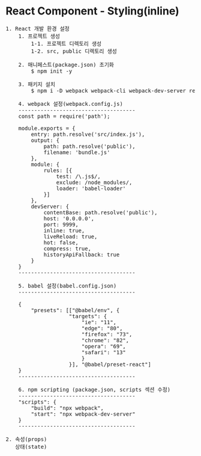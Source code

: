 # React Component - Styling(inline)

<pre>
1. React 개발 환경 설정
    1. 프로젝트 생성
        1-1. 프로젝트 디렉토리 생성
        1-2. src, public 디렉토리 생성

    2. 매니페스트(package.json) 초기화
        $ npm init -y

    3. 패키지 설치
        $ npm i -D webpack webpack-cli webpack-dev-server react react-dom @babel/core babel-loader @babel/preset-env @babel/preset-react
        
    4. webpack 설정(webpack.config.js)
    -------------------------------------
    const path = require('path');

    module.exports = {
        entry: path.resolve('src/index.js'),
        output: {
            path: path.resolve('public'),
            filename: 'bundle.js'
        },
        module: {
            rules: [{
                test: /\.js$/,
                exclude: /node_modules/,
                loader: 'babel-loader'
            }]
        },
        devServer: {
            contentBase: path.resolve('public'),
            host: '0.0.0.0',
            port: 9999,
            inline: true,
            liveReload: true,
            hot: false,
            compress: true,
            historyApiFallback: true
        }
    }
    -------------------------------------

    5. babel 설정(babel.config.json)
    -------------------------------------

    {
        "presets": [["@babel/env", {
                    "targets": {
                        "ie": "11",
                        "edge": "80",
                        "firefox": "73",
                        "chrome": "82",
                        "opera": "69",
                        "safari": "13"
                        }
                    }], "@babel/preset-react"]
    }
    -------------------------------------

    6. npm scripting (package.json, scripts 섹션 수정)
    -------------------------------------
    "scripts": {
        "build": "npx webpack",
        "start": "npx webpack-dev-server"
    }
    -------------------------------------

2. 속성(props)
   상태(state)
</pre>